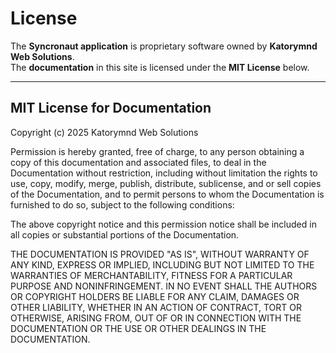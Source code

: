 # License

The **Syncronaut application** is proprietary software owned by **Katorymnd Web Solutions**.  
The **documentation** in this site is licensed under the **MIT License** below.

---

## MIT License for Documentation

Copyright (c) 2025 Katorymnd Web Solutions

Permission is hereby granted, free of charge, to any person obtaining a copy
of this documentation and associated files, to deal in the Documentation
without restriction, including without limitation the rights to use, copy,
modify, merge, publish, distribute, sublicense, and or sell copies of the
Documentation, and to permit persons to whom the Documentation is furnished
to do so, subject to the following conditions:

The above copyright notice and this permission notice shall be included
in all copies or substantial portions of the Documentation.

THE DOCUMENTATION IS PROVIDED "AS IS", WITHOUT WARRANTY OF ANY KIND,
EXPRESS OR IMPLIED, INCLUDING BUT NOT LIMITED TO THE WARRANTIES OF
MERCHANTABILITY, FITNESS FOR A PARTICULAR PURPOSE AND NONINFRINGEMENT.
IN NO EVENT SHALL THE AUTHORS OR COPYRIGHT HOLDERS BE LIABLE FOR ANY
CLAIM, DAMAGES OR OTHER LIABILITY, WHETHER IN AN ACTION OF CONTRACT,
TORT OR OTHERWISE, ARISING FROM, OUT OF OR IN CONNECTION WITH THE
DOCUMENTATION OR THE USE OR OTHER DEALINGS IN THE DOCUMENTATION.
